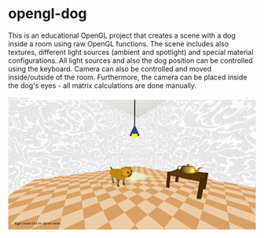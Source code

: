 # opengl-dog

This is an educational OpenGL project that creates a scene with a dog inside a room using raw OpenGL functions.
The scene includes also textures, different light sources (ambient and spotlight) and special material configurations.
All light sources and also the dog position can be controlled using the keyboard.
Camera can also be controlled and moved inside/outside of the room.
Furthermore, the camera can be placed inside the dog's eyes - all matrix calculations are done manually.

![Screenshot](https://github.com/edibusl/opengl-dog/blob/master/res/screenshot.png)

